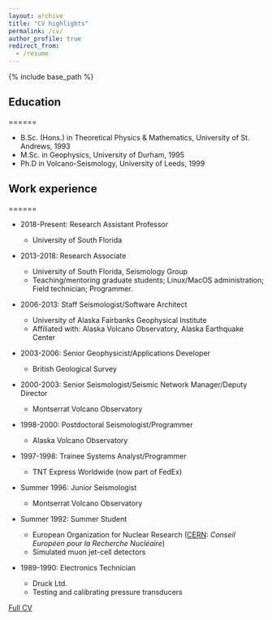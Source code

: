 ```yaml
---
layout: archive
title: "CV highlights"
permalink: /cv/
author_profile: true
redirect_from:
  - /resume
---
```


{% include base_path %}

## Education
======
* B.Sc. (Hons.) in Theoretical Physics & Mathematics, University of St. Andrews, 1993
* M.Sc. in Geophysics, University of Durham, 1995
* Ph.D in Volcano-Seismology, University of Leeds, 1999

## Work experience
======
* 2018-Present: Research Assistant Professor
  * University of South Florida

* 2013-2018: Research Associate
  * University of South Florida, Seismology Group
  * Teaching/mentoring graduate students; Linux/MacOS administration; Field technician; Programmer.

* 2006-2013: Staff Seismologist/Software Architect
  * University of Alaska Fairbanks Geophysical Institute
  * Affiliated with: Alaska Volcano Observatory, Alaska Earthquake Center

* 2003-2006: Senior Geophysicist/Applications Developer
  * British Geological Survey

* 2000-2003: Senior Seismologist/Seismic Network Manager/Deputy Director
  * Montserrat Volcano Observatory

* 1998-2000: Postdoctoral Seismologist/Programmer
  * Alaska Volcano Observatory

* 1997-1998: Trainee Systems Analyst/Programmer
  * TNT Express Worldwide (now part of FedEx)

* Summer 1996: Junior Seismologist
  * Montserrat Volcano Observatory

* Summer 1992: Summer Student
  * European Organization for Nuclear Research ([CERN](https://home.cern): *Conseil Européen pour la Recherche Nucléaire*) 
  * Simulated muon jet-cell detectors

* 1989-1990: Electronics Technician
  * Druck Ltd.
  * Testing and calibrating pressure transducers

[Full CV](GT_resume_new-3.pdf)



<!--  
Skills
======
* Skill 1
* Skill 2
  * Sub-skill 2.1
  * Sub-skill 2.2
  * Sub-skill 2.3
* Skill 3


Publications
======
  <ul>{% for post in site.publications %}
    {% include archive-single-cv.html %}
  {% endfor %}</ul>
  
Talks
======
  <ul>{% for post in site.talks %}
    {% include archive-single-talk-cv.html %}
  {% endfor %}</ul>
  
Teaching
======
  <ul>{% for post in site.teaching %}
    {% include archive-single-cv.html %}
  {% endfor %}</ul>
  
Service and leadership
======
* Currently signed in to 43 different slack teams
-->
